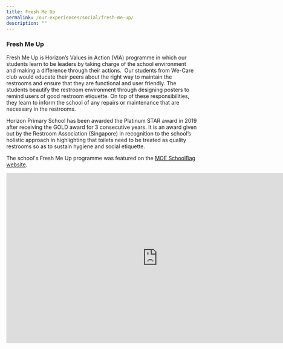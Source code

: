 ```yaml
---
title: Fresh Me Up
permalink: /our-experiences/social/fresh-me-up/
description: ""
---
```


### **Fresh Me Up**
Fresh Me Up is Horizon’s Values in Action (VIA) programme in which our students learn to be leaders by taking charge of the school environment and making a difference through their actions. &nbsp;Our students from We-Care club would educate their peers about the right way to maintain the restrooms and ensure that they are functional and user friendly. The students beautify the restroom environment through designing posters to remind users of good restroom etiquette. On top of these responsibilities, they learn to inform the school of any repairs or maintenance that are necessary in the restrooms.

Horizon Primary School has been awarded the Platinum STAR award in 2019 after receiving the GOLD award for 3 consecutive years. It is an award given out by the Restroom Association (Singapore) in recognition to the school’s holistic approach in highlighting that toilets need to be treated as quality restrooms so as to sustain hygiene and social etiquette.&nbsp;

The school's Fresh Me Up programme was featured on the&nbsp;[MOE SchoolBag website](https://www.schoolbag.sg/story/bringing-out-the-leader-in-every-child?utm_source=newsletter&amp;utm_medium=e-mail&amp;utm_campaign=2017-april).

<iframe allowfullscreen="true" height="450" width="800" frameborder="0" src="https://docs.google.com/presentation/d/e/2PACX-1vQmA7YsaZ42XH5unpUIxM_6MjpMyJbCfiEXhPXLSUy3RD9low5OsbWy5ynvG_0EKBeu15sKi2liK1dh/embed?start=false&amp;loop=false&amp;delayms=3000"></iframe>